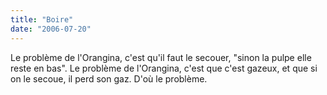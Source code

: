 ```yaml
---
title: "Boire"
date: "2006-07-20"
---
```


Le problème de l'Orangina, c'est qu'il faut le secouer, "sinon la pulpe elle reste en bas". Le problème de l'Orangina, c'est que c'est gazeux, et que si on le secoue, il perd son gaz. D'où le problème.
